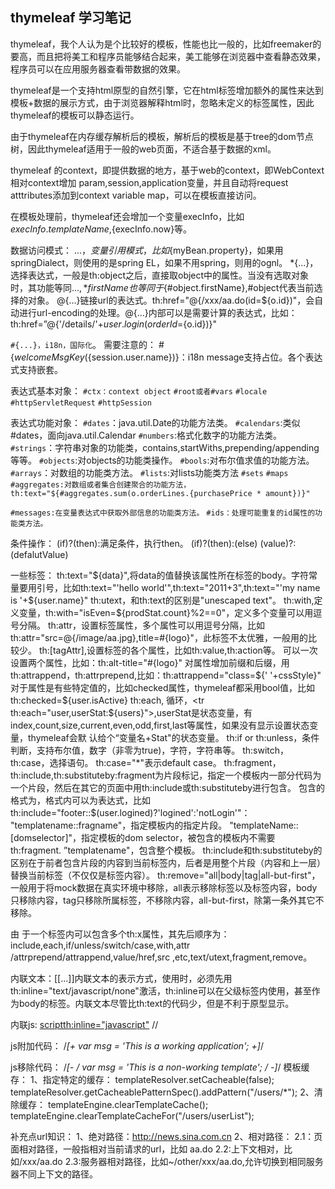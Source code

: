 ## thymeleaf 学习笔记
thymeleaf，我个人认为是个比较好的模板，性能也比一般的，比如freemaker的要高，而且把将美工和程序员能够结合起来，美工能够在浏览器中查看静态效果，程序员可以在应用服务器查看带数据的效果。

thymeleaf是一个支持html原型的自然引擎，它在html标签增加额外的属性来达到模板+数据的展示方式，由于浏览器解释html时，忽略未定义的标签属性，因此thymeleaf的模板可以静态运行。

由于thymeleaf在内存缓存解析后的模板，解析后的模板是基于tree的dom节点树，因此thymeleaf适用于一般的web页面，不适合基于数据的xml。

thymeleaf 的context，即提供数据的地方，基于web的context，即WebContext相对context增加 param,session,application变量，并且自动将request atttributes添加到context variable map，可以在模板直接访问。

在模板处理前，thymeleaf还会增加一个变量execInfo，比如${execInfo.templateName},${execInfo.now}等。

数据访问模式：
${...}，变量引用模式，比如${myBean.property}，如果用springDialect，则使用的是spring EL，如果不用spring，则用的ognl。
*{...}，选择表达式，一般是th:object之后，直接取object中的属性。当没有选取对象时，其功能等同${...},*{firstName}也等同于${#object.firstName},#object代表当前选择的对象。
@{...}链接url的表达式。th:href="@{/xxx/aa.do(id=${o.id})"，会自动进行url-encoding的处理。@{...}内部可以是需要计算的表达式，比如：
th:href=”@{'/details/'+${user.login}(orderId=${o.id})}"

`#{...}，i18n，国际化`。
需要注意的：
#{${welcomeMsgKey}(${session.user.name})}：i18n message支持占位。各个表达式支持嵌套。

表达式基本对象：
`#ctx：context object`
`#root或者#vars`
`#locale`
`#httpServletRequest`
`#httpSession`

表达式功能对象：
`#dates`：java.util.Date的功能方法类。
`#calendars`:类似#dates，面向java.util.Calendar
`#numbers`:格式化数字的功能方法类。
`#strings`：字符串对象的功能类，contains,startWiths,prepending/appending等等。
`#objects`:对objects的功能类操作。
`#bools`:对布尔值求值的功能方法。
`#arrays`：对数组的功能类方法。
`#lists`:对lists功能类方法
`#sets`
`#maps`
`#aggregates:对数组或者集合创建聚合的功能方法，`
`th:text="${#aggregates.sum(o.orderLines.{purchasePrice * amount})}"`

`#messages:在变量表达式中获取外部信息的功能类方法。`
`#ids：处理可能重复的id属性的功能类方法。`


条件操作：
(if)?(then):满足条件，执行then。
(if)?(then):(else)
(value)?:(defalutValue)


一些标签：
th:text="${data}",将data的值替换该属性所在标签的body。字符常量要用引号，比如th:text="'hello world'",th:text="2011+3",th:text="'my name is '+${user.name}"
th:utext，和th:text的区别是"unescaped text"。
th:with,定义变量，th:with="isEven=${prodStat.count}%2==0"，定义多个变量可以用逗号分隔。
th:attr，设置标签属性，多个属性可以用逗号分隔，比如th:attr="src=@{/image/aa.jpg},title=#{logo}"，此标签不太优雅，一般用的比较少。
th:[tagAttr],设置标签的各个属性，比如th:value,th:action等。
可以一次设置两个属性，比如：th:alt-title="#{logo}"
对属性增加前缀和后缀，用th:attrappend，th:attrprepend,比如：th:attrappend="class=${' '+cssStyle}"
对于属性是有些特定值的，比如checked属性，thymeleaf都采用bool值，比如th:checked=${user.isActive}
th:each, 循环，<tr th:each="user,userStat:${users}">,userStat是状态变量，有 index,count,size,current,even,odd,first,last等属性，如果没有显示设置状态变量，thymeleaf会默 认给个“变量名+Stat"的状态变量。
th:if or th:unless，条件判断，支持布尔值，数字（非零为true)，字符，字符串等。
th:switch，th:case，选择语句。 th:case="*"表示default case。
th:fragment，th:include,th:substituteby:fragment为片段标记，指定一个模板内一部分代码为一个片段，然后在其它的页面中用th:include或th:substituteby进行包含。
包含的格式为，格式内可以为表达式，比如th:include="footer::$(user.logined)?'logined':'notLogin'"：
"templatename::fragname"，指定模板内的指定片段。
"templateName::[domselector]"，指定模板的dom selector，被包含的模板内不需要th:fragment.
”templatename"，包含整个模板。
th:include和th:substituteby的区别在于前者包含片段的内容到当前标签内，后者是用整个片段（内容和上一层）替换当前标签（不仅仅是标签内容）。
th:remove="all|body|tag|all-but-first"，一般用于将mock数据在真实环境中移除，all表示移除标签以及标签内容，body只移除内容，tag只移除所属标签，不移除内容，all-but-first，除第一条外其它不移除。


由 于一个标签内可以包含多个th:x属性，其先后顺序为：include,each,if/unless/switch/case,with,attr /attrprepend/attrappend,value/href,src ,etc,text/utext,fragment,remove。

内联文本：[[...]]内联文本的表示方式，使用时，必须先用th:inline="text/javascript/none"激活，th:inline可以在父级标签内使用，甚至作为body的标签。内联文本尽管比th:text的代码少，但是不利于原型显示。

内联js:
<scriptth:inline="javascript">
/*<![CDATA[*/
...
var username = /*[[${sesion.user.name}]]*/ 'Sebastian';
...
/*]]>*/
</script>

js附加代码：
/*[+
var msg = 'This is a working application';
+]*/

js移除代码：
/*[- */
var msg = 'This is a non-working template';
/* -]*/
模板缓存：
1、指定特定的缓存：
templateResolver.setCacheable(false);
templateResolver.getCacheablePatternSpec().addPattern("/users/*");
2、清除缓存：
templateEngine.clearTemplateCache();
templateEngine.clearTemplateCacheFor("/users/userList");




补充点url知识：
1、绝对路径：http://news.sina.com.cn
2、相对路径：
    2.1：页面相对路径，一般指相对当前请求的url，比如 aa.do
    2.2:上下文相对，比如/xxx/aa.do
    2.3:服务器相对路径，比如~/other/xxx/aa.do,允许切换到相同服务器不同上下文的路径。
